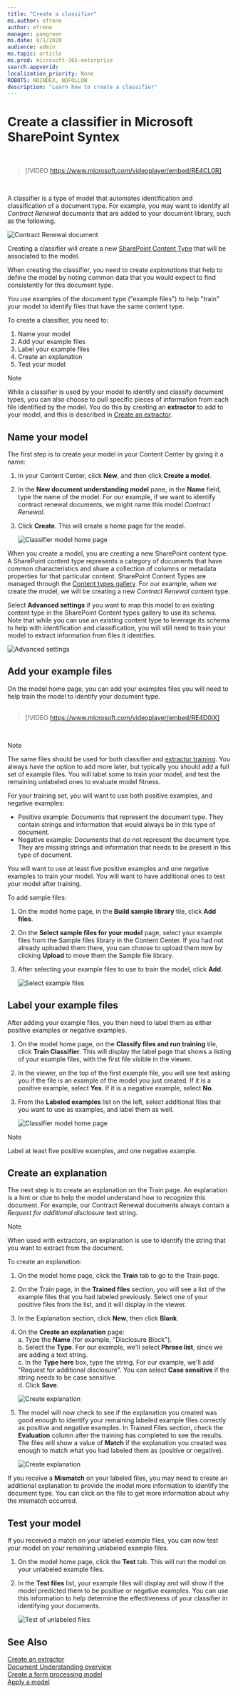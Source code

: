 ```yaml
---
title: "Create a classifier"
ms.author: efrene
author: efrene
manager: pamgreen
ms.date: 8/1/2020
audience: admin
ms.topic: article
ms.prod: microsoft-365-enterprise
search.appverid: 
localization_priority: None
ROBOTS: NOINDEX, NOFOLLOW
description: "Learn how to create a classifier"
---
```


# Create a classifier in Microsoft SharePoint Syntex


</br>

> [!VIDEO https://www.microsoft.com/videoplayer/embed/RE4CL0R]  

</br>

A classifier is a type of model that automates identification and classification of a document type. For example, you may want to identify all *Contract Renewal* documents that are added to your document library, such as the following.

![Contract Renewal document](../media/content-understanding/contract-renewal.png)

Creating a classifier will create a new [SharePoint Content Type](https://docs.microsoft.com/sharepoint/governance/content-type-and-workflow-planning#content-type-overview) that will be associated to the model.

When creating the classifier, you need to create *explanations* that help to define the model by noting common data that you would expect to find consistently for this document type. 

You use examples of the document type ("example files") to help "train" your model to identify files that have the same content type.

To create a classifier, you need to:
1. Name your model
2. Add your example files
3. Label your example files
4. Create an explanation
5. Test your model 

> [!Note]
> While a classifier is used by your model to identify and classify document types, you can also choose to pull specific pieces of information from each file identified by the model. You do this by creating an **extractor** to add to your model, and this is described in [Create an extractor](create-an-extractor.md).

## Name your model

The first step is to create your model in your Content Center by giving it a name:

1. In your Content Center, click **New**, and then click **Create a model**.
2. In the **New document understanding model** pane, in the **Name** field, type the name of the model. For our example, if we want to identify contract renewal documents, we might name this model *Contract Renewal*.
3. Click **Create**. This will create a home page for the model.</br>

    ![Classifier model home page](../media/content-understanding/model-home.png)

When you create a model, you are creating a new SharePoint content type. A SharePoint content type represents a category of documents that have common characteristics and share a collection of columns or metadata properties for that particular content. SharePoint Content Types are managed through the [Content types gallery](). For our example, when we create the model, we will be creating a new *Contract Renewal* content type.

Select **Advanced settings** if you want to map this model to an existing content type in the SharePoint Content types gallery to use its schema. Note that while you can use an existing content type to leverage its schema to help with identification and classification, you will still need to train your model to extract information from files it identifies.</br>

![Advanced settings](../media/content-understanding/advanced-settings.png)

## Add your example files

On the model home page, you can add your examples files you will need to help train the model to identify your document type. </br>
</br>

> [!VIDEO https://www.microsoft.com/videoplayer/embed/RE4D0iX] 

</br>

> [!Note]
> The same files should be used for both classifier and [extractor training](create-an-extractor.md). You always have the option to add more later, but typically you should add a full set of example files. You will label some to train your model, and test the remaining unlabeled ones to evaluate model fitness. 

For your training set, you will want to use both positive examples, and negative examples:
- Positive example: Documents that represent the document type. They contain strings and information that would always be in this type of document.
- Negative example: Documents that do not represent the document type.  They are missing strings and information that needs to be present in this type of document.

You will want to use at least five positive examples and one negative examples to train your model.  You will want to have additional ones to test your model after training.

To add sample files:

1. On the model home page, in the **Build sample library** tile, click **Add files**.
2. On the **Select sample files for your model** page, select your example files from the Sample files library in the Content Center. If you had not already uploaded them there, you can choose to upload them now by clicking **Upload** to move them the Sample file library.
3. After selecting your example files to use to train the model, click **Add**.

    ![Select example files](../media/content-understanding/select-sample.png) 

## Label your example files

After adding your example files, you then need to label them as either positive examples or negative examples.

1. On the model home page, on the **Classify files and run training** tile, click **Train Classifier**.
   This will display the label page that shows a listing of your example files, with the first file visible in the viewer.
2. In the viewer, on the top of the first example file, you will see text asking you if the file is an example of the model you just created. If it is a positive example, select **Yes**. If it is a negative example, select **No**.
3. From the **Labeled examples** list on the left, select additional files that you want to use as examples, and label them as well. 

    ![Classifier model home page](../media/content-understanding/classifier-home-page.png) 


> [!Note]
> Label at least five positive examples, and one negative example. 

## Create an explanation

The next step is to create an explanation on the Train page.  An explanation is a hint or clue to help the model understand how to recognize this document. For example, our Contract Renewal documents always contain a *Request for additional disclosure* text string.

> [!Note]
> When used with extractors, an explanation is use to identify the string that you want to extract from the document. 

To create an explanation:

1. On the model home page, click the **Train** tab to go to the Train page.
2. On the Train page, in the **Trained files** section, you will see a list of the example files that you had labeled previously. Select one of your positive files from the list, and it will display in the viewer.
3. In the Explanation section, click **New**, then click **Blank**.
4. On the **Create an explanation** page:</br>
    a. Type the **Name** (for example, "Disclosure Block").</br>
    b. Select the **Type**. For our example, we'll select **Phrase list**, since we are adding a text string.</br>
    c. In the **Type here** box, type the string.  For our example, we'll add "Request for additional disclosure". You can select **Case sensitive** if the string needs to be case sensitive.</br>
    d. Click **Save**.

    ![Create explanation](../media/content-understanding/explanation.png) 
    
 
5.  The model will now check to see if the explanation you created was good enough to identify your remaining labeled example files correctly as positive and negative examples. In Trained Files section, check the **Evaluation** column after the training has completed to see the results.  The files will show a value of **Match** if the explanation you created was enough to match what you had labeled them as (positive or negative).

    ![Create explanation](../media/content-understanding/match.png) 

If you receive a **Mismatch** on your labeled files, you may need to create an additional explanation to provide the model more information to identify the document type. You can click on the file to get more information about why the mismatch occurred.

## Test your model

If you received a match on your labeled example files, you can now test your model on your remaining unlabeled example files.

1. On the model home page, click the **Test** tab.  This will run the model on your unlabeled example files.
2. In the **Test files** list, your example files will display and will show if the model predicted them to be positive or negative examples. You can use this information to help determine the effectiveness of your classifier in identifying your documents.

    ![Test of unlabeled files](../media/content-understanding/test-on-files.png) 



## See Also
[Create an extractor](create-an-extractor.md)</br>
[Document Understanding overview](document-understanding-overview.md)</br>
[Create a form processing model](create-a-form-processing-model.md)</br>
[Apply a model](apply-a-model.md) 





